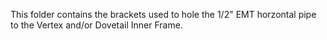 This folder contains the brackets used to hole the 1/2" EMT horzontal pipe to the Vertex and/or Dovetail Inner Frame.

